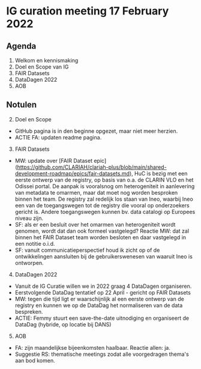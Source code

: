 # IG curation meeting 17 February 2022

## Agenda
  1. Welkom en kennismaking
  2. Doel en Scope van IG
  3. FAIR Datasets
  4. DataDagen 2022
  5. AOB


## Notulen

2. Doel en Scope
- GitHub pagina is in den beginne opgezet, maar niet meer herzien. 
- ACTIE FA: updaten readme pagina. 

3. FAIR Datasets
- MW: update over [FAIR Dataset epic] (https://github.com/CLARIAH/clariah-plus/blob/main/shared-development-roadmap/epics/fair-datasets.md), HuC is bezig met een eerste ontwerp van de registry, op basis van o.a. de CLARIN VLO en het Odissei portal. De aanpak is vooralsnog om heterogeniteit in aanlevering van metadata te omarmen, maar dat moet nog worden besproken binnen het team. De registry zal redelijk los staan van Ineo, waarbij Ineo een van de toegangswegen tot de registry die vooral op onderzoekers gericht is. Andere toegangswegen kunnen bv. data catalogi op Europees niveau zijn.
- SF: als er een besluit over het omarmen van heterogeniteit wordt genomen, wordt dat dan ook formeel vastgelegd? Reactie MW: dat zal binnen het FAIR Dataset team worden besloten en daar vastgelegd in een notitie o.i.d.
- SF: vanuit communicatieperspectief houd ik zicht op of de ontwikkelingen aansluiten bij de gebruikerswenesen van waaruit Ineo is ontworpen.
      
4. DataDagen 2022
- Vanuit de IG Curatie willen we in 2022 graag 4 DataDagen organiseren.
- Eerstvolgende DataDag tentatief op 22 April - gericht op FAIR Datasets
- MW: tegen die tijd ligt er waarschijnlijk al een eerste ontwerp van de registry en kunnen we op de DataDag het normaliseren van de data bespreken.
- ACTIE: Femmy stuurt een save-the-date uitnodiging en organiseert de DataDag (hybride, op locatie bij DANS)

5. AOB
- FA: zijn maandelijkse bijeenkomsten haalbaar. Reactie allen: ja.
- Suggestie RS: thematische meetings zodat alle voorgedragen thema's aan bod komen.
